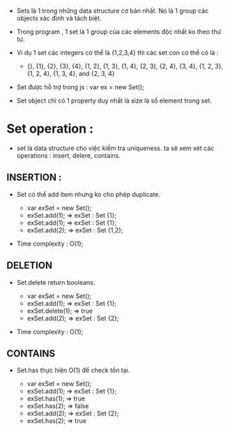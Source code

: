 - Sets là 1 trong những data structure cơ bản nhất. Nó là 1 group các objects xác định và tách biệt.
- Trong program , 1 set là 1 group của các elements độc nhất ko theo thứ tư. 
- Ví dụ 1 set các integers có thể là {1,2,3,4} thì các set con có thể có là :

    +  {}, {1}, {2}, {3}, {4}, {1, 2}, {1, 3}, {1, 4}, {2, 3}, {2, 4}, {3, 4}, {1, 2, 3}, {1, 2, 4}, {1, 3, 4}, and {2, 3, 4}

- Set được hỗ trợ trong js : var ex = new Set();
- Set object chỉ có 1 property duy nhất là size là số element trong set.

# Set operation : 
- set là data structure cho việc kiểm tra uniqueness. ta sẽ xem xét các operations : insert, delere, contains.

## INSERTION :
- Set có thể add item nhưng ko cho phép duplicate.

    + var exSet = new Set();
    + exSet.add(1); => exSet : Set {1};
    + exSet.add(1); => exSet : Set {1};
    + exSet.add(2); => exSet : Set {1,2};

- Time complexity : O(1);

## DELETION
- Set.delete return booleans.

    + var exSet = new Set();
    + exSet.add(1); => exSet : Set {1};
    + exSet.delete(1); => true
    + exSet.add(2); => exSet : Set {2};

- Time complexity : O(1);

## CONTAINS
- Set.has thực hiện O(1) để check tồn tại.

    + var exSet = new Set();
    + exSet.add(1); => exSet : Set {1};
    + exSet.has(1); => true
    + exSet.has(2); => false
    + exSet.add(2); => exSet : Set {2};
    + exSet.has(2); => true

